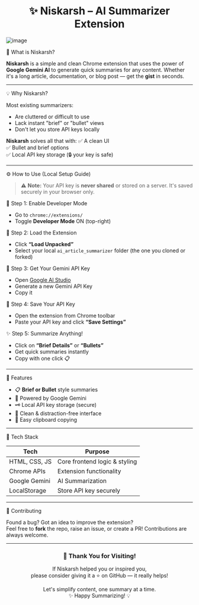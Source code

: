 <h1 align="center">✨ Niskarsh – AI Summarizer Extension</h1>

![image](https://github.com/user-attachments/assets/10126808-eb8a-4ef1-adf9-7775078509e7)


🧠 What is Niskarsh?

**Niskarsh** is a simple and clean Chrome extension that uses the power of **Google Gemini AI** to generate quick summaries for any content. Whether it's a long article, documentation, or blog post — get the **gist** in seconds.

---

💡 Why Niskarsh?

Most existing summarizers:
-  Are cluttered or difficult to use  
-  Lack instant "brief" or "bullet" views  
-  Don't let you store API keys locally  

**Niskarsh** solves all that with:
✅ A clean UI  
✅ Bullet and brief options  
✅ Local API key storage (🔒 your key is safe)

---

⚙️ How to Use (Local Setup Guide)

> ⚠️ **Note:** Your API key is **never shared** or stored on a server. It's saved securely in your browser only.

🧩 Step 1: Enable Developer Mode
- Go to `chrome://extensions/`
- Toggle **Developer Mode** ON (top-right)

 📂 Step 2: Load the Extension
- Click **“Load Unpacked”**
- Select your local `ai_article_summarizer` folder (the one you cloned or forked)

🔑 Step 3: Get Your Gemini API Key
- Open [Google AI Studio](https://aistudio.google.com/app/apikey)
- Generate a new Gemini API Key
- Copy it

💾 Step 4: Save Your API Key
- Open the extension from Chrome toolbar
- Paste your API key and click **“Save Settings”**

 ✨ Step 5: Summarize Anything!
- Click on **“Brief Details”** or **“Bullets”**
- Get quick summaries instantly  
- Copy with one click 📋

---

🚀 Features

- 📋 **Brief or Bullet** style summaries
- 🧠 Powered by Google Gemini
- 🗝 Local API key storage (secure)
- 🎨 Clean & distraction-free interface
- 📎 Easy clipboard copying

---

🧩 Tech Stack

| Tech          | Purpose                        |
|---------------|--------------------------------|
| HTML, CSS, JS | Core frontend logic & styling  |
| Chrome APIs   | Extension functionality        |
| Google Gemini | AI Summarization               |
| LocalStorage  | Store API key securely         |

---

🤝 Contributing

Found a bug? Got an idea to improve the extension?  
Feel free to **fork** the repo, raise an issue, or create a PR! Contributions are always welcome.

---

<h3 align="center">🌟 Thank You for Visiting!</h3>

<p align="center">
  If Niskarsh helped you or inspired you,<br />
  please consider giving it a ⭐ on GitHub — it really helps!
</p>

<p align="center">
  Let's simplify content, one summary at a time. <br />
  ✨ Happy Summarizing! 💡
</p>
